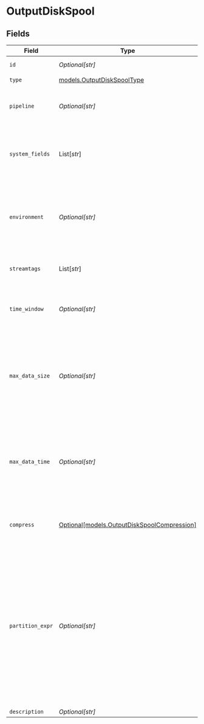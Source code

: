 # OutputDiskSpool


## Fields

| Field                                                                                                                                                                                                                | Type                                                                                                                                                                                                                 | Required                                                                                                                                                                                                             | Description                                                                                                                                                                                                          |
| -------------------------------------------------------------------------------------------------------------------------------------------------------------------------------------------------------------------- | -------------------------------------------------------------------------------------------------------------------------------------------------------------------------------------------------------------------- | -------------------------------------------------------------------------------------------------------------------------------------------------------------------------------------------------------------------- | -------------------------------------------------------------------------------------------------------------------------------------------------------------------------------------------------------------------- |
| `id`                                                                                                                                                                                                                 | *Optional[str]*                                                                                                                                                                                                      | :heavy_minus_sign:                                                                                                                                                                                                   | Unique ID for this output                                                                                                                                                                                            |
| `type`                                                                                                                                                                                                               | [models.OutputDiskSpoolType](../models/outputdiskspooltype.md)                                                                                                                                                       | :heavy_check_mark:                                                                                                                                                                                                   | N/A                                                                                                                                                                                                                  |
| `pipeline`                                                                                                                                                                                                           | *Optional[str]*                                                                                                                                                                                                      | :heavy_minus_sign:                                                                                                                                                                                                   | Pipeline to process data before sending out to this output                                                                                                                                                           |
| `system_fields`                                                                                                                                                                                                      | List[*str*]                                                                                                                                                                                                          | :heavy_minus_sign:                                                                                                                                                                                                   | Fields to automatically add to events, such as cribl_pipe. Supports wildcards.                                                                                                                                       |
| `environment`                                                                                                                                                                                                        | *Optional[str]*                                                                                                                                                                                                      | :heavy_minus_sign:                                                                                                                                                                                                   | Optionally, enable this config only on a specified Git branch. If empty, will be enabled everywhere.                                                                                                                 |
| `streamtags`                                                                                                                                                                                                         | List[*str*]                                                                                                                                                                                                          | :heavy_minus_sign:                                                                                                                                                                                                   | Tags for filtering and grouping in @{product}                                                                                                                                                                        |
| `time_window`                                                                                                                                                                                                        | *Optional[str]*                                                                                                                                                                                                      | :heavy_minus_sign:                                                                                                                                                                                                   | Time period for grouping spooled events. Default is 10m.                                                                                                                                                             |
| `max_data_size`                                                                                                                                                                                                      | *Optional[str]*                                                                                                                                                                                                      | :heavy_minus_sign:                                                                                                                                                                                                   | Maximum disk space that can be consumed before older buckets are deleted. Examples: 420MB, 4GB. Default is 1GB.                                                                                                      |
| `max_data_time`                                                                                                                                                                                                      | *Optional[str]*                                                                                                                                                                                                      | :heavy_minus_sign:                                                                                                                                                                                                   | Maximum amount of time to retain data before older buckets are deleted. Examples: 2h, 4d. Default is 24h.                                                                                                            |
| `compress`                                                                                                                                                                                                           | [Optional[models.OutputDiskSpoolCompression]](../models/outputdiskspoolcompression.md)                                                                                                                               | :heavy_minus_sign:                                                                                                                                                                                                   | Data compression format. Default is gzip.                                                                                                                                                                            |
| `partition_expr`                                                                                                                                                                                                     | *Optional[str]*                                                                                                                                                                                                      | :heavy_minus_sign:                                                                                                                                                                                                   | JavaScript expression defining how files are partitioned and organized within the time-buckets. If blank, the event's __partition property is used and otherwise, events go directly into the time-bucket directory. |
| `description`                                                                                                                                                                                                        | *Optional[str]*                                                                                                                                                                                                      | :heavy_minus_sign:                                                                                                                                                                                                   | N/A                                                                                                                                                                                                                  |